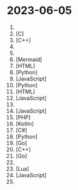 # 2023-06-05

1. [](https://github.comundefined "TVbox开源版（空壳-自行配置）") 
2. [](https://github.comundefined "Lean's LEDE source") [C]
3. [](https://github.comundefined "Qt based cross-platform GUI proxy configuration manager (backend: v2ray / sing-box)") [C++]
4. [](https://github.comundefined "翻墙-科学上网、免费翻墙、免费科学上网、VPN、一键翻墙浏览器，vps一键搭建翻墙服务器脚本/教程，免费shadowsocks/ss/ssr/v2ray/goflyway账号/节点，免费自由上网、fanqiang、翻墙梯子，电脑、手机、iOS、安卓、windows、Mac、Linux、路由器翻墙、科学上网") 
5. [](https://github.comundefined "科技爱好者周刊，每周五发布") 
6. [](https://github.comundefined "v2ray-core 的模板们") [Mermaid]
7. [](https://github.comundefined "程序员在家做饭方法指南。Programmer's guide about how to cook at home (Chinese only).") [HTML]
8. [](https://github.comundefined "🚀 一键部署！真正的 AI 聊天机器人！支持ChatGPT、文心一言、Bing、Bard、ChatGLM、POE，多账号，人设调教，虚拟女仆、图片渲染、语音发送 | 支持 QQ、Telegram、Discord、微信 等平台") [Python]
9. [](https://github.comundefined "tvbox配置文件，如果喜欢，请点亮右上角星星，谢谢！") [JavaScript]
10. [](https://github.comundefined "Book_3_《数学要素》 | 鸢尾花书：从加减乘除到机器学习；上架；欢迎继续纠错，纠错多的同学还会有赠书！") [Python]
11. [](https://github.comundefined "一个基于 docsify 的综合漏洞知识库，目前漏洞数量 900+") [HTML]
12. [](https://github.comundefined "PT 助手 Plus，为 Microsoft Edge、Google Chrome、Firefox 浏览器插件（Web Extensions），主要用于辅助下载 PT 站的种子。") [JavaScript]
13. [](https://github.comundefined "") 
14. [](https://github.comundefined "学习强国油猴插件 40分/天 强国脚本 A flexible and light userscript for xuexiqiangguo based on tampermonkey plugin") [JavaScript]
15. [](https://github.comundefined "个人发卡源码，发卡系统，二次元发卡系统，二次元发卡源码，发卡程序，动漫发卡，PHP发卡源码，异次元发卡") [PHP]
16. [](https://github.comundefined "🥥 A fork of EhViewer-NekoInverter, feature requests are not accepted, but contributions are welcome.") [Kotlin]
17. [](https://github.comundefined "适用于新系统UI的哔哩") [C#]
18. [](https://github.comundefined "😘 让你“爱”上 GitHub，解决访问时图裂、加载慢的问题。（无需安装）") [Python]
19. [](https://github.comundefined "iikira/BaiduPCS-Go原版基础上集成了分享链接/秒传链接转存功能") [Go]
20. [](https://github.comundefined "带你从零实现一个高性能的深度学习推理库，Implement a high-performance deep learning inference library step by step") [C++]
21. [](https://github.comundefined "🌩「自选优选 IP」测试 Cloudflare CDN 延迟和速度，获取最快 IP (IPv4 / IPv6)！另外也支持其他 CDN / 网站 IP ~") [Go]
22. [](https://github.comundefined "直播源相关资源汇总 📺 💯 IPTV、M3U —— 勤洗手、戴口罩，祝愿所有人百毒不侵") 
23. [](https://github.comundefined "Rime 配置：雾凇拼音 | 长期维护的简体词库") [Lua]
24. [](https://github.comundefined "学习强国 每日拿满61分！免root 四人赛双人对战秒答 自动化脚本") [JavaScript]
25. [](https://github.comundefined "") 
